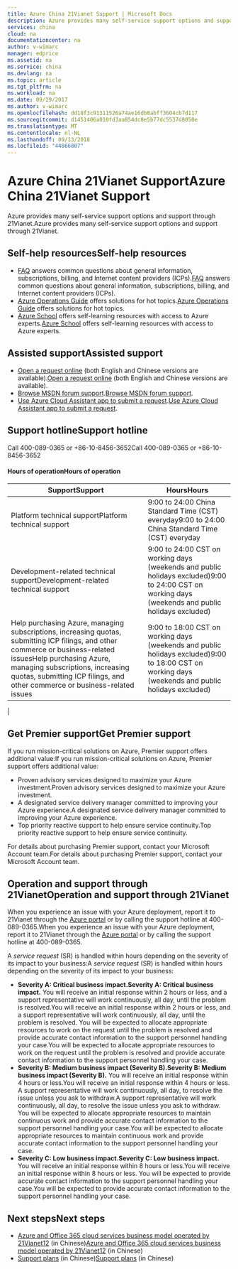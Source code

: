 ```yaml
---
title: Azure China 21Vianet Support | Microsoft Docs
description: Azure provides many self-service support options and support through 21Vianet. This page provides a number support options along with relative contact information.
services: china
cloud: na
documentationcenter: na
author: v-wimarc
manager: edprice
ms.assetid: na
ms.service: china
ms.devlang: na
ms.topic: article
ms.tgt_pltfrm: na
ms.workload: na
ms.date: 09/29/2017
ms.author: v-wimarc
ms.openlocfilehash: dd18f3c91311526a74ae16db8abff3604cb7d117
ms.sourcegitcommit: d1451406a010fd3aa854dc8e5b77dc5537d8050e
ms.translationtype: MT
ms.contentlocale: nl-NL
ms.lasthandoff: 09/13/2018
ms.locfileid: "44866807"
---
```

# <a name="azure-china-21vianet-support"></a><span data-ttu-id="cc4f8-104">Azure China 21Vianet Support</span><span class="sxs-lookup"><span data-stu-id="cc4f8-104">Azure China 21Vianet Support</span></span>
<span data-ttu-id="cc4f8-105">Azure provides many self-service support options and support through 21Vianet.</span><span class="sxs-lookup"><span data-stu-id="cc4f8-105">Azure provides many self-service support options and support through 21Vianet.</span></span>

## <a name="self-help-resources"></a><span data-ttu-id="cc4f8-106">Self-help resources</span><span class="sxs-lookup"><span data-stu-id="cc4f8-106">Self-help resources</span></span>
- <span data-ttu-id="cc4f8-107">[FAQ](https://www.azure.cn/support/faq) answers common questions about general information, subscriptions, billing, and Internet content providers (ICPs).</span><span class="sxs-lookup"><span data-stu-id="cc4f8-107">[FAQ](https://www.azure.cn/support/faq) answers common questions about general information, subscriptions, billing, and Internet content providers (ICPs).</span></span> 
- <span data-ttu-id="cc4f8-108">[Azure Operations Guide](https://docs.azure.cn/zh-cn/articles/) offers solutions for hot topics.</span><span class="sxs-lookup"><span data-stu-id="cc4f8-108">[Azure Operations Guide](https://docs.azure.cn/zh-cn/articles/) offers solutions for hot topics.</span></span>
- <span data-ttu-id="cc4f8-109">[Azure School](https://school.azure.cn/) offers self-learning resources with access to Azure experts.</span><span class="sxs-lookup"><span data-stu-id="cc4f8-109">[Azure School](https://school.azure.cn/) offers self-learning resources with access to Azure experts.</span></span>

## <a name="assisted-support"></a><span data-ttu-id="cc4f8-110">Assisted support</span><span class="sxs-lookup"><span data-stu-id="cc4f8-110">Assisted support</span></span>
- <span data-ttu-id="cc4f8-111">[Open a request online](https://www.azure.cn/support/support-ticket-form/?l=zh-cn) (both English and Chinese versions are available).</span><span class="sxs-lookup"><span data-stu-id="cc4f8-111">[Open a request online](https://www.azure.cn/support/support-ticket-form/?l=zh-cn) (both English and Chinese versions are available).</span></span>
- <span data-ttu-id="cc4f8-112">[Browse MSDN forum support](https://social.msdn.microsoft.com/Forums/zh-CN/home?forum=windowsazurezhchs).</span><span class="sxs-lookup"><span data-stu-id="cc4f8-112">[Browse MSDN forum support](https://social.msdn.microsoft.com/Forums/zh-CN/home?forum=windowsazurezhchs).</span></span>
- <span data-ttu-id="cc4f8-113">[Use Azure Cloud Assistant app to submit a request](https://www.azure.cn/azure-cloud-assistant/).</span><span class="sxs-lookup"><span data-stu-id="cc4f8-113">[Use Azure Cloud Assistant app to submit a request](https://www.azure.cn/azure-cloud-assistant/).</span></span>

## <a name="support-hotline"></a><span data-ttu-id="cc4f8-114">Support hotline</span><span class="sxs-lookup"><span data-stu-id="cc4f8-114">Support hotline</span></span>
<span data-ttu-id="cc4f8-115">Call 400-089-0365 or +86-10-8456-3652</span><span class="sxs-lookup"><span data-stu-id="cc4f8-115">Call 400-089-0365 or +86-10-8456-3652</span></span>

#### <a name="hours-of-operation"></a><span data-ttu-id="cc4f8-116">Hours of operation</span><span class="sxs-lookup"><span data-stu-id="cc4f8-116">Hours of operation</span></span>


| <span data-ttu-id="cc4f8-117">Support</span><span class="sxs-lookup"><span data-stu-id="cc4f8-117">Support</span></span>                                                                                                                                 | <span data-ttu-id="cc4f8-118">Hours</span><span class="sxs-lookup"><span data-stu-id="cc4f8-118">Hours</span></span>                                                                     |
|-----------------------------------------------------------------------------------------------------------------------------------------|---------------------------------------------------------------------------|
| <span data-ttu-id="cc4f8-119">Platform technical support</span><span class="sxs-lookup"><span data-stu-id="cc4f8-119">Platform technical support</span></span>                                                                                                              | <span data-ttu-id="cc4f8-120">9:00 to 24:00 China Standard Time (CST) everyday</span><span class="sxs-lookup"><span data-stu-id="cc4f8-120">9:00 to 24:00 China Standard Time (CST) everyday</span></span>                          |
| <span data-ttu-id="cc4f8-121">Development-related technical support</span><span class="sxs-lookup"><span data-stu-id="cc4f8-121">Development-related technical support</span></span>                                                                                                   | <span data-ttu-id="cc4f8-122">9:00 to 24:00 CST on working days (weekends and public holidays excluded)</span><span class="sxs-lookup"><span data-stu-id="cc4f8-122">9:00 to 24:00 CST on working days (weekends and public holidays excluded)</span></span> |
| <span data-ttu-id="cc4f8-123">Help purchasing Azure, managing subscriptions, increasing quotas, submitting ICP filings, and other commerce or business-related issues</span><span class="sxs-lookup"><span data-stu-id="cc4f8-123">Help purchasing Azure, managing subscriptions, increasing quotas, submitting ICP filings, and other commerce or business-related issues</span></span> | <span data-ttu-id="cc4f8-124">9:00 to 18:00 CST on working days (weekends and public holidays excluded)</span><span class="sxs-lookup"><span data-stu-id="cc4f8-124">9:00 to 18:00 CST on working days (weekends and public holidays excluded)</span></span> |
|

## <a name="get-premier-support"></a><span data-ttu-id="cc4f8-125">Get Premier support</span><span class="sxs-lookup"><span data-stu-id="cc4f8-125">Get Premier support</span></span>
<span data-ttu-id="cc4f8-126">If you run mission-critical solutions on Azure, Premier support offers additional value:</span><span class="sxs-lookup"><span data-stu-id="cc4f8-126">If you run mission-critical solutions on Azure, Premier support offers additional value:</span></span>
- <span data-ttu-id="cc4f8-127">Proven advisory services designed to maximize your Azure investment.</span><span class="sxs-lookup"><span data-stu-id="cc4f8-127">Proven advisory services designed to maximize your Azure investment.</span></span>
- <span data-ttu-id="cc4f8-128">A designated service delivery manager committed to improving your Azure experience.</span><span class="sxs-lookup"><span data-stu-id="cc4f8-128">A designated service delivery manager committed to improving your Azure experience.</span></span>
- <span data-ttu-id="cc4f8-129">Top priority reactive support to help ensure service continuity.</span><span class="sxs-lookup"><span data-stu-id="cc4f8-129">Top priority reactive support to help ensure service continuity.</span></span>

<span data-ttu-id="cc4f8-130">For details about purchasing Premier support, contact your Microsoft Account team.</span><span class="sxs-lookup"><span data-stu-id="cc4f8-130">For details about purchasing Premier support, contact your Microsoft Account team.</span></span> 

## <a name="operation-and-support-through-21vianet"></a><span data-ttu-id="cc4f8-131">Operation and support through 21Vianet</span><span class="sxs-lookup"><span data-stu-id="cc4f8-131">Operation and support through 21Vianet</span></span>
<span data-ttu-id="cc4f8-132">When you experience an issue with your Azure deployment, report it to 21Vianet through the [Azure portal](https://portal.azure.cn/) or by calling the support hotline at 400-089-0365.</span><span class="sxs-lookup"><span data-stu-id="cc4f8-132">When you experience an issue with your Azure deployment, report it to 21Vianet through the [Azure portal](https://portal.azure.cn/) or by calling the support hotline at 400-089-0365.</span></span>
 
<span data-ttu-id="cc4f8-133">A *service request* (SR) is handled within hours depending on the severity of its impact to your business:</span><span class="sxs-lookup"><span data-stu-id="cc4f8-133">A *service request* (SR) is handled within hours depending on the severity of its impact to your business:</span></span>
- <span data-ttu-id="cc4f8-134">**Severity A: Critical business impact.**</span><span class="sxs-lookup"><span data-stu-id="cc4f8-134">**Severity A: Critical business impact.**</span></span> <span data-ttu-id="cc4f8-135">You will receive an initial response within 2 hours or less, and a support representative will work continuously, all day, until the problem is resolved.</span><span class="sxs-lookup"><span data-stu-id="cc4f8-135">You will receive an initial response within 2 hours or less, and a support representative will work continuously, all day, until the problem is resolved.</span></span> <span data-ttu-id="cc4f8-136">You will be expected to allocate appropriate resources to work on the request until the problem is resolved and provide accurate contact information to the support personnel handling your case.</span><span class="sxs-lookup"><span data-stu-id="cc4f8-136">You will be expected to allocate appropriate resources to work on the request until the problem is resolved and provide accurate contact information to the support personnel handling your case.</span></span>
- <span data-ttu-id="cc4f8-137">**Severity B: Medium business impact (Severity B).**</span><span class="sxs-lookup"><span data-stu-id="cc4f8-137">**Severity B: Medium business impact (Severity B).**</span></span> <span data-ttu-id="cc4f8-138">You will receive an initial response within 4 hours or less.</span><span class="sxs-lookup"><span data-stu-id="cc4f8-138">You will receive an initial response within 4 hours or less.</span></span> <span data-ttu-id="cc4f8-139">A support representative will work continuously, all day, to resolve the issue unless you ask to withdraw.</span><span class="sxs-lookup"><span data-stu-id="cc4f8-139">A support representative will work continuously, all day, to resolve the issue unless you ask to withdraw.</span></span> <span data-ttu-id="cc4f8-140">You will be expected to allocate appropriate resources to maintain continuous work and provide accurate contact information to the support personnel handling your case.</span><span class="sxs-lookup"><span data-stu-id="cc4f8-140">You will be expected to allocate appropriate resources to maintain continuous work and provide accurate contact information to the support personnel handling your case.</span></span>
- <span data-ttu-id="cc4f8-141">**Severity C: Low business impact.**</span><span class="sxs-lookup"><span data-stu-id="cc4f8-141">**Severity C: Low business impact.**</span></span> <span data-ttu-id="cc4f8-142">You will receive an initial response within 8 hours or less.</span><span class="sxs-lookup"><span data-stu-id="cc4f8-142">You will receive an initial response within 8 hours or less.</span></span> <span data-ttu-id="cc4f8-143">You will be expected to provide accurate contact information to the support personnel handling your case.</span><span class="sxs-lookup"><span data-stu-id="cc4f8-143">You will be expected to provide accurate contact information to the support personnel handling your case.</span></span>

## <a name="next-steps"></a><span data-ttu-id="cc4f8-144">Next steps</span><span class="sxs-lookup"><span data-stu-id="cc4f8-144">Next steps</span></span>
- <span data-ttu-id="cc4f8-145">[Azure and Office 365 cloud services business model operated by 21Vianet12](https://wacnppe.blob.core.chinacloudapi.cn/marketing-resource/documents/Windows_Azure_and_Office_365_cloud_services_business_model_operated_by_21Vianet12.pdf) (in Chinese)</span><span class="sxs-lookup"><span data-stu-id="cc4f8-145">[Azure and Office 365 cloud services business model operated by 21Vianet12](https://wacnppe.blob.core.chinacloudapi.cn/marketing-resource/documents/Windows_Azure_and_Office_365_cloud_services_business_model_operated_by_21Vianet12.pdf) (in Chinese)</span></span>
- <span data-ttu-id="cc4f8-146">[Support plans](https://www.azure.cn/support/plans/) (in Chinese)</span><span class="sxs-lookup"><span data-stu-id="cc4f8-146">[Support plans](https://www.azure.cn/support/plans/) (in Chinese)</span></span>

